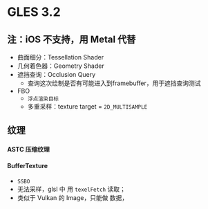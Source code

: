 # GLES 3.2

## 注：iOS 不支持，用 Metal 代替

+ 曲面细分：Tessellation Shader
+ 几何着色器：Geometry Shader
+ 遮挡查询：Occlusion Query
	- 查询这次绘制是否有可能进入到framebuffer，用于遮挡查询测试
+ FBO
	- `浮点渲染目标`
	- 多重采样：texture target = `2D_MULTISAMPLE`

## 纹理

#### ASTC 压缩纹理

#### BufferTexture

+ `SSBO`
+ 无法采样，glsl 中 用 `texelFetch` 读取；
+ 类似于 Vulkan 的 Image，只能做 数据，